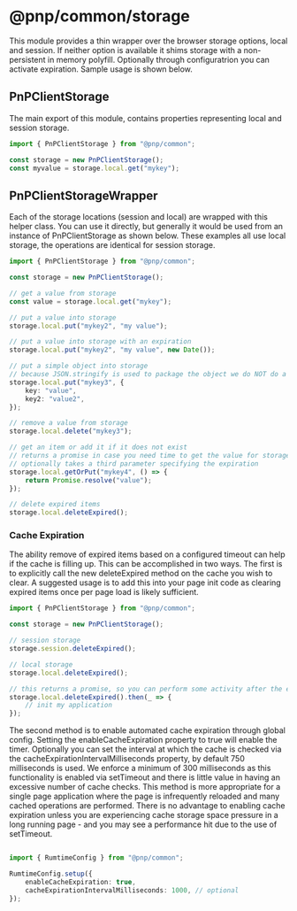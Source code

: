 # @pnp/common/storage

This module provides a thin wrapper over the browser storage options, local and session. If neither option is available it shims storage with
a non-persistent in memory polyfill. Optionally through configuratrion you can activate expiration. Sample usage is shown below.

## PnPClientStorage

The main export of this module, contains properties representing local and session storage.

```TypeScript
import { PnPClientStorage } from "@pnp/common";

const storage = new PnPClientStorage();
const myvalue = storage.local.get("mykey");
```

## PnPClientStorageWrapper

Each of the storage locations (session and local) are wrapped with this helper class. You can use it directly, but generally it would be used
from an instance of PnPClientStorage as shown below. These examples all use local storage, the operations are identical for session storage.

```TypeScript
import { PnPClientStorage } from "@pnp/common";

const storage = new PnPClientStorage();

// get a value from storage
const value = storage.local.get("mykey");

// put a value into storage
storage.local.put("mykey2", "my value");

// put a value into storage with an expiration
storage.local.put("mykey2", "my value", new Date());

// put a simple object into storage
// because JSON.stringify is used to package the object we do NOT do a deep rehydration of stored objects
storage.local.put("mykey3", {
    key: "value",
    key2: "value2",
});

// remove a value from storage
storage.local.delete("mykey3");

// get an item or add it if it does not exist
// returns a promise in case you need time to get the value for storage
// optionally takes a third parameter specifying the expiration
storage.local.getOrPut("mykey4", () => {
    return Promise.resolve("value");
});

// delete expired items
storage.local.deleteExpired();
```

### Cache Expiration

The ability remove of expired items based on a configured timeout can help if the cache is filling up. This can be accomplished in two ways. The first is to explicitly call the new deleteExpired method on the cache you wish to clear. A suggested usage is to add this into your page init code as clearing expired items once per page load is likely sufficient.

```TypeScript
import { PnPClientStorage } from "@pnp/common";

const storage = new PnPClientStorage();

// session storage
storage.session.deleteExpired();

// local storage
storage.local.deleteExpired();

// this returns a promise, so you can perform some activity after the expired items are removed:
storage.local.deleteExpired().then(_ => {
    // init my application
});
```

The second method is to enable automated cache expiration through global config. Setting the enableCacheExpiration property to true will enable the timer. Optionally you can set the interval at which the cache is checked via the cacheExpirationIntervalMilliseconds property, by default 750 milliseconds is used. We enforce a minimum of 300 milliseconds as this functionality is enabled via setTimeout and there is little value in having an excessive number of cache checks. This method is more appropriate for a single page application where the page is infrequently reloaded and many cached operations are performed. There is no advantage to enabling cache expiration unless you are experiencing cache storage space pressure in a long running page - and you may see a performance hit due to the use of setTimeout. 

```TypeScript

import { RumtimeConfig } from "@pnp/common";

RumtimeConfig.setup({
    enableCacheExpiration: true,
    cacheExpirationIntervalMilliseconds: 1000, // optional
});
```
